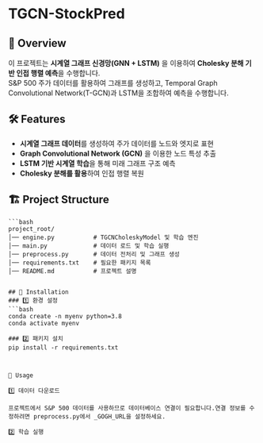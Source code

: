 # TGCN-StockPred

## 📌 Overview
이 프로젝트는 **시계열 그래프 신경망(GNN + LSTM)** 을 이용하여 **Cholesky 분해 기반 인접 행렬 예측**을 수행합니다.  
S&P 500 주가 데이터를 활용하여 그래프를 생성하고, Temporal Graph Convolutional Network(T-GCN)과 LSTM을 조합하여 예측을 수행합니다.

## 🛠 Features
- **시계열 그래프 데이터**를 생성하여 주가 데이터를 노드와 엣지로 표현
- **Graph Convolutional Network (GCN)** 을 이용한 노드 특성 추출
- **LSTM 기반 시계열 학습**을 통해 미래 그래프 구조 예측
- **Cholesky 분해를 활용**하여 인접 행렬 복원
  
## 🏗️ Project Structure
```plaintext
```bash
project_root/
│── engine.py           # TGCNCholeskyModel 및 학습 엔진
│── main.py             # 데이터 로드 및 학습 실행
│── preprocess.py       # 데이터 전처리 및 그래프 생성
│── requirements.txt    # 필요한 패키지 목록
│── README.md           # 프로젝트 설명


## 🔧 Installation
### 1️⃣ 환경 설정
```bash
conda create -n myenv python=3.8
conda activate myenv

### 2️⃣ 패키지 설치
pip install -r requirements.txt



🚀 Usage

1️⃣ 데이터 다운로드

프로젝트에서 S&P 500 데이터를 사용하므로 데이터베이스 연결이 필요합니다.연결 정보를 수정하려면 preprocess.py에서 _GOGH_URL을 설정하세요.

2️⃣ 학습 실행
